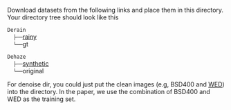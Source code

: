Download datasets from the following links and place them in this directory. Your directory tree should look like this

`Derain` <br/>
  `├──`[rainy]([Derain](https://www.icst.pku.edu.cn/struct/Projects/joint_rain_removal.html))  <br/>
  `└──`gt <br/>

`Dehaze` <br/>
  `├──`[synthetic](https://sites.google.com/view/reside-dehaze-datasets/reside-v0)  <br/>
  `└──`original <br/>

For denoise dir, you could just put the clean images (e.g, BSD400 and [WED](https://ece.uwaterloo.ca/~k29ma/exploration/)) into the directory. In the paper, we use the combination of BSD400 and WED as the training set.